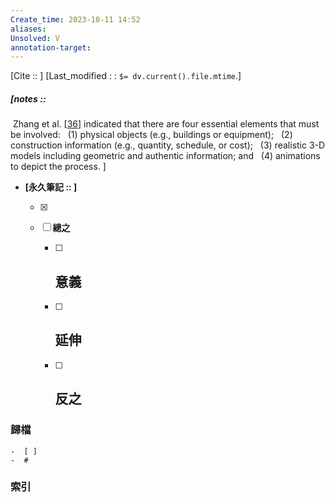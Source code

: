 ```yaml
---
Create_time: 2023-10-11 14:52
aliases: 
Unsolved: V
annotation-target:
---
```

[Cite ::  ]
[Last_modified : : `$= dv.current().file.mtime`.]
##### [notes ::   

 Zhang et al. [[36](https://www.sciencedirect.com/science/article/pii/S0926580517300456?pes=vor#bb0180)] indicated that there are four essential elements that must be involved:
  (1) physical objects (e.g., buildings or equipment); 
  (2) construction information (e.g., quantity, schedule, or cost); 
  (3) realistic 3-D models including geometric and authentic information; and 
  (4) animations to depict the process.
]

- **[永久筆記 :: ]**
	
	- [x]
	
	- [ ] **總之**
		
		- [ ] **意義**
			-
		
		- [ ] **延伸**
			- 
		
		- [ ] **反之**
			-
		


### 歸檔 
	-  [ ]
	-  #

### 索引
